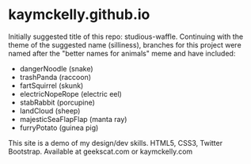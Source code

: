 # kaymckelly.github.io
Initially suggested title of this repo: studious-waffle. Continuing with the theme of the suggested name (silliness), branches for this project were named after the "better names for animals" meme and have included:
- dangerNoodle (snake)
- trashPanda (raccoon)
- fartSquirrel (skunk)
- electricNopeRope (electric eel)
- stabRabbit (porcupine)
- landCloud (sheep)
- majesticSeaFlapFlap (manta ray)
- furryPotato (guinea pig)

This site is a demo of my design/dev skills. HTML5, CSS3, Twitter Bootstrap. Available at geekscat.com or kaymckelly.com
